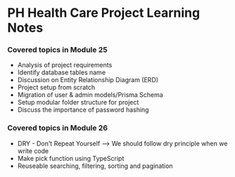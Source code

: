 # PH Health Care Project Learning Notes

### Covered topics in Module 25

- Analysis of project requirements
- Identify database tables name
- Discussion on Entity Relationship Diagram (ERD)
- Project setup from scratch
- Migration of user & admin models/Prisma Schema
- Setup modular folder structure for project
- Discuss the importance of password hashing

### Covered topics in Module 26

- DRY - Don't Repeat Yourself --> We should follow dry principle when we write code
- Make pick function using TypeScript
- Reuseable searching, filtering, sorting and pagination
